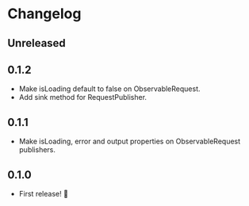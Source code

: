 # Changelog

## Unreleased

## 0.1.2

- Make isLoading default to false on ObservableRequest.
- Add sink method for RequestPublisher.

## 0.1.1

- Make isLoading, error and output properties on ObservableRequest publishers.

## 0.1.0

- First release! 🎉
